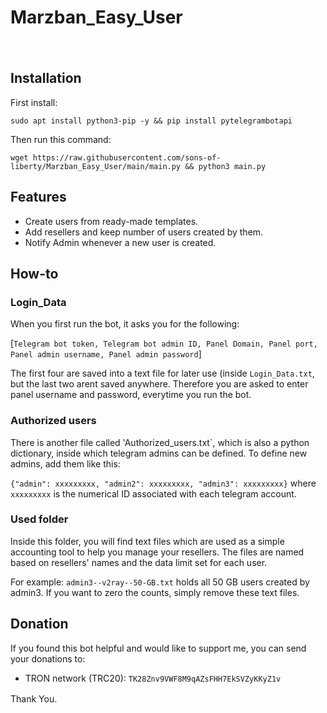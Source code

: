# Marzban_Easy_User
ㅤ

## Installation
First install:
```
sudo apt install python3-pip -y && pip install pytelegrambotapi
```

Then run this command:

```
wget https://raw.githubusercontent.com/sons-of-liberty/Marzban_Easy_User/main/main.py && python3 main.py

```

## Features

- Create users from ready-made templates.
- Add resellers and keep number of users created by them.
- Notify Admin whenever a new user is created.

## How-to
### Login_Data
When you first run the bot, it asks you for the following: 

   [`Telegram bot token, Telegram bot admin ID, Panel Domain, Panel port, Panel admin username, Panel admin password`]

   
The first four are saved into a text file for later use (inside `Login_Data.txt`, but the last two arent saved anywhere. Therefore you are asked to enter panel username and password, everytime you run the bot. 

### Authorized users
There is another file called 'Authorized_users.txt`, which is also a python dictionary, inside which telegram admins can be defined. To define new admins, add them like this: 

`
{"admin": xxxxxxxxx,
"admin2": xxxxxxxxx,
"admin3": xxxxxxxxx}
`
where `xxxxxxxxx` is the numerical ID associated with each telegram account. 


### Used folder
Inside this folder, you will find text files which are used as a simple accounting tool to help you manage your resellers. The files are named based on resellers' names and the data limit set for each user.

For example: `admin3--v2ray--50-GB.txt` holds all 50 GB users created by admin3. If you want to zero the counts, simply remove these text files. 




  
  

## Donation
If you found this bot helpful and would like to support me, you can send your donations to:
- TRON network (TRC20): `TK28Znv9VWF8M9qAZsFHH7EkSVZyKKyZ1v`

Thank You. 
ㅤ

